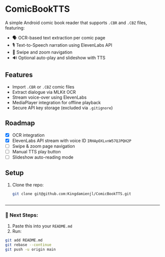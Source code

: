 # ComicBookTTS

A simple Android comic book reader that supports `.CBR` and `.CBZ` files, featuring:

- 🗣️ OCR-based text extraction per comic page
- 🎙️ Text-to-Speech narration using ElevenLabs API
- 📖 Swipe and zoom navigation
- 🔊 Optional auto-play and slideshow with TTS

## Features

- Import `.CBR` or `.CBZ` comic files
- Extract dialogue via MLKit OCR
- Stream voice-over using ElevenLabs
- MediaPlayer integration for offline playback
- Secure API key storage (excluded via `.gitignore`)

## Roadmap

- [x] OCR integration
- [x] ElevenLabs API stream with voice ID `IRHApOXLvnW57QJPQH2P`
- [ ] Swipe & zoom page navigation
- [ ] Manual TTS play button
- [ ] Slideshow auto-reading mode

## Setup

1. Clone the repo:
   ```bash
   git clone git@github.com:Kingdamienjl/ComicBookTTS.git



---

### 📌 Next Steps:
1. Paste this into your `README.md`
2. Run:
```bash
git add README.md
git rebase --continue
git push -u origin main
